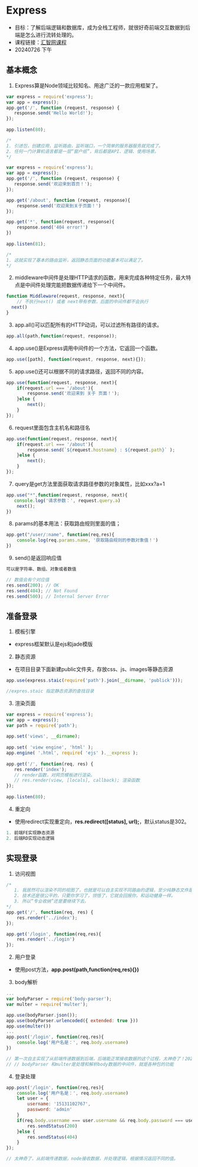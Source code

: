 # Express

* 目标：了解后端逻辑和数据库，成为全栈工程师，就很好奇前端交互数据到后端是怎么进行流转处理的。
* 课程链接：[汇智网课程](http://www.hubwiz.com/class/544db33888dba01ef09d0682)
* 20240726 下午

## 基本概念
1. Express算是Node领域比较知名、用途广泛的一款应用框架了。

```js
var express = require('express');
var app = express();
app.get('/', function (request, response) {  
   response.send('Hello World!');
});
 
app.listen(80);

/*
1. 引进包，创建应用，监听路由，监听端口，一个简单的服务器服务就完成了。
2. 任何一门计算机语言都是一层“窗户纸”，背后都是API、逻辑、使用场景。
*/
```

```js
var express = require('express');
var app = express();
app.get('/', function (request, response) {  
   response.send('欢迎来到首页！');
});

app.get('/about', function (request, response){
	response.send('欢迎来到关于页面！')
});

app.get('*', function(request, response){
	response.send('404 error!')
})
 
app.listen(81);

/*
1. 这就实现了基本的路由监听，返回静态页面的功能基本可以满足了。
*/
```

2. middleware中间件是处理HTTP请求的函数，用来完成各种特定任务，最大特点是中间件处理完能把数据传递给下一个中间件。

```js
function Middleware(request, response, next){
	// 不执行next() 或者 next带有参数，后面的中间件都不会执行
  next()
}
```

3. app.all()可以匹配所有的HTTP动词，可以过滤所有路径的请求。
```js
app.all(path,function(request, response));
```

4. app.use()是Express调用中间件的一个方法，它返回一个函数。
```js
app.use([path], function(request, response, next){});
```

5. app.use()还可以根据不同的请求路径，返回不同的内容。

```js
app.use(function(request, response, next){
	if(request.url === '/about'){
    	response.send('欢迎来到 关于 页面！');
    }else {
    	next();	
    }
});
```

6. request里面包含主机名和路径名
```js
app.use(function(request, response, next){
	if(request.url === '/about'){
    	response.send(`${request.hostname} : ${request.path}` );
    }else {
    	next();	
    }
});
```

7. query是get方法里面获取请求路径参数的对象属性，比如xxx?a=1
```js
app.use("*",function(request, response, next){
   console.log('请求参数：', request.query.a)
	next();	
})
```

8. params的基本用法：获取路由规则里面的值；
```js
app.get("/user/:name", function(req,res){
	console.log(req.params.name, '获取路由规则的参数对象值！')
})
```

9. send()是返回响应值
```js
可以是字符串、数组、对象或者数值

// 数值会有个对应值
res.send(200); // OK
res.send(404); // Not Found
res.send(500); // Internal Server Error
```

## 准备登录

1. 模板引擎
* express框架默认是ejs和jade模版

2. 静态资源
* 在项目目录下面新建public文件夹，存放css、js、images等静态资源
```js
app.use(express.staic(require('path').join(__dirname, 'publick')));

//expres.staic 指定静态资源的查找目录
```

3. 渲染页面
```js
var express = require('express');
var app = express();
var path = require('path');
 
app.set('views', __dirname);
 
app.set( 'view engine', 'html' );
app.engine( '.html', require( 'ejs' ).__express );
 
app.get('/', function(req, res) {
   res.render('index');
   // render函数，对网页模板进行渲染。
   // res.render(view, [locals], callback); 渲染函数
});
 
app.listen(80);
```

4. 重定向
* 使用redirect实现重定向，**res.redirect([status], url);**，默认status是302。

```js
1. 前端FE实现静态资源
2. 后端RD实现动态逻辑
```

## 实现登录
1. 访问视图
```js
/*
   1. 我居然可以渲染不同的视图了，也就是可以自主实现不同路由的逻辑，至少纯静态文件是OK了。
   2. 技术还是很公平的，只要你学习了，领悟了，它就会回报你，和运动健身一样。
   3. 所以“专业收纳”还是要继续下去。
*/
app.get('/', function(req, res) {
    res.render('../index');
});

app.get('/login', function(req,res){
    res.render('../login')
});
```

2. 用户登录
* 使用post方法，**app.post(path,function(req,res){})**

3. body解析
```js
...
var bodyParser = require('body-parser');
var multer = require('multer');

app.use(bodyParser.json());
app.use(bodyParser.urlencoded({ extended: true }))
app.use(multer())
...
app.post('/login', function(req,res){
    console.log('用户名是：', req.body.username)
})

// 第一次自主实现了从前端传递数据到后端，后端能正常接收数据的这个过程，太神奇了！20240728
// // bodyParser 和multer是处理和解析body数据的中间件，就是各种包的功能
```

4. 登录处理
```js
app.post('/login', function(req,res){
    console.log('用户名是：', req.body.username)
    let user = {
        username: '15131102767',
        password: 'admin'
    }
    if(req.body.username === user.username && req.body.password === user.password){
        res.sendStatus(200)
    }else {
        res.sendStatus(404)
    }
});

// 太神奇了，从前端传递数据，node接收数据，并处理逻辑，根据情况返回不同的值。
```
